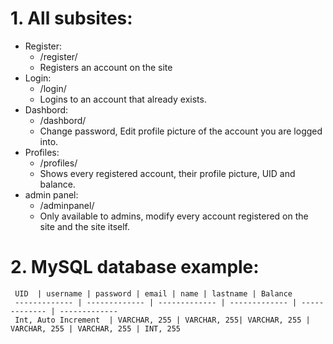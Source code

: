 # 1. All subsites:
   - Register:
     - /register/
     - Registers an account on the site
   - Login:
     - /login/
     - Logins to an account that already exists.
   - Dashbord:
     - /dashbord/
     - Change password, Edit profile picture of the account you are logged into.
   - Profiles:
     - /profiles/
     - Shows every registered account, their profile picture, UID and balance.
   - admin panel:
     - /adminpanel/
     - Only available to admins, modify every account registered on the site and the site itself.
# 2. MySQL database example:
     UID  | username | password | email | name | lastname | Balance 
     ------------- | ------------- | ------------- | ------------- | ------------- | ------------- 
     Int, Auto Increment  | VARCHAR, 255 | VARCHAR, 255| VARCHAR, 255 | VARCHAR, 255 | VARCHAR, 255 | INT, 255 
